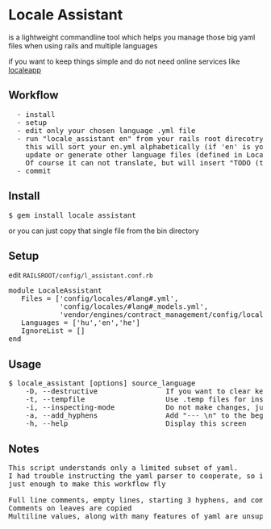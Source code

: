 Locale Assistant
================

is a lightweight commandline tool
which helps you manage those big yaml files when using rails and multiple languages

if you want to keep things simple and do not need online services like [localeapp](http://www.localeapp.com/ "localeapp")

Workflow
--------------
<pre>
  - install
  - setup
  - edit only your chosen language .yml file
  - run "locale_assistant en" from your rails root direcotry (no need for bundle exec)
    this will sort your en.yml alphabetically (if 'en' is your primary language)
    update or generate other language files (defined in LocaleAssistant::Languages)
    Of course it can not translate, but will insert "TODO (text in other language)" keys in other files
  - commit
</pre>

Install
--------------
<pre>
$ gem install locale_assistant
</pre>
or you can just copy that single file from the bin directory

Setup
--------------
edit <code>RAILSROOT/config/l_assistant.conf.rb</code>
<pre>
module LocaleAssistant
   Files = ['config/locales/#lang#.yml',
            'config/locales/#lang#_models.yml',
            'vendor/engines/contract_management/config/locales/#lang#.yml' ]
   Languages = ['hu','en','he']
   IgnoreList = []
end
</pre>


Usage
--------------
<pre>
$ locale_assistant [options] source_language
    -D, --destructive                If you want to clear keys that are not in the source language
    -t, --tempfile                   Use .temp files for inspecting before overwriting
    -i, --inspecting-mode            Do not make changes, just list the missing keys
    -a, --add_hyphens                Add "--- \n" to the beginning of every yaml file
    -h, --help                       Display this screen
</pre>

Notes
--------------
<pre>
This script understands only a limited subset of yaml.
I had trouble instructing the yaml parser to cooperate, so i wrote a simple one,
just enough to make this workflow fly

Full line comments, empty lines, starting 3 hyphens, and comments on non leaf elements are dropped
Comments on leaves are copied
Multiline values, along with many features of yaml are unsupported at the moment.
</pre>
